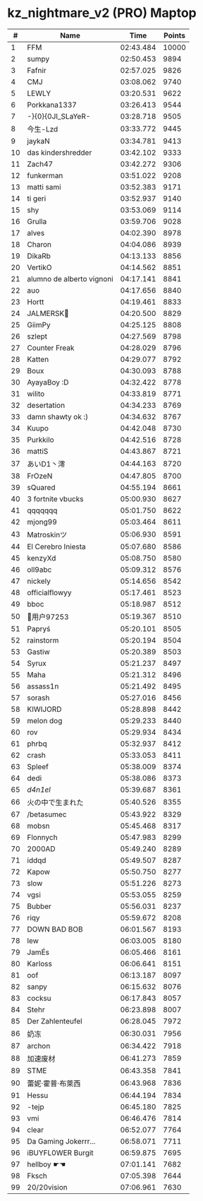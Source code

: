 # kz_nightmare_v2 (PRO) Maptop

|  # | Name | Time | Points |
|-------------- | -------------- | -------------- | -------------- | 
| 1 | FFM | 02:43.484 | 10000 | 
| 2 | sumpy | 02:50.453 | 9894 | 
| 3 | Fafnir | 02:57.025 | 9826 | 
| 4 | CMJ | 03:08.062 | 9740 | 
| 5 | LEWLY | 03:20.531 | 9622 | 
| 6 | Porkkana1337 | 03:26.413 | 9544 | 
| 7 | -}{0}{0JI_SLaYeR- | 03:28.718 | 9505 | 
| 8 | 今生-Lzd | 03:33.772 | 9445 | 
| 9 | jaykaN | 03:34.781 | 9413 | 
| 10 | das kindershredder | 03:42.102 | 9333 | 
| 11 | Zach47 | 03:42.272 | 9306 | 
| 12 | funkerman | 03:51.022 | 9208 | 
| 13 | matti sami | 03:52.383 | 9171 | 
| 14 | ti geri | 03:52.937 | 9140 | 
| 15 | shy | 03:53.069 | 9114 | 
| 16 | Grulla | 03:59.706 | 9028 | 
| 17 | alves | 04:02.390 | 8978 | 
| 18 | Charon | 04:04.086 | 8939 | 
| 19 | DikaRb | 04:13.133 | 8856 | 
| 20 | VertikO | 04:14.562 | 8851 | 
| 21 | alumno de alberto vignoni | 04:17.141 | 8841 | 
| 22 | auo | 04:17.656 | 8840 | 
| 23 | Hortt | 04:19.461 | 8833 | 
| 24 | JALMERSK👀 | 04:20.500 | 8829 | 
| 25 | GiimPy | 04:25.125 | 8808 | 
| 26 | szlept | 04:27.569 | 8798 | 
| 27 | Counter Freak | 04:28.029 | 8796 | 
| 28 | Katten | 04:29.077 | 8792 | 
| 29 | Boux | 04:30.093 | 8788 | 
| 30 | AyayaBoy :D | 04:32.422 | 8778 | 
| 31 | wilito | 04:33.819 | 8771 | 
| 32 | desertation | 04:34.233 | 8769 | 
| 33 | damn shawty ok :) | 04:34.632 | 8767 | 
| 34 | Kuupo | 04:42.048 | 8730 | 
| 35 | Purkkilo | 04:42.516 | 8728 | 
| 36 | mattiS | 04:43.867 | 8721 | 
| 37 | あいD1丶澪 | 04:44.163 | 8720 | 
| 38 | FrOzeN | 04:47.805 | 8700 | 
| 39 | sQuared | 04:55.194 | 8661 | 
| 40 | 3 fortnite vbucks | 05:00.930 | 8627 | 
| 41 | qqqqqqq | 05:01.750 | 8622 | 
| 42 | mjong99 | 05:03.464 | 8611 | 
| 43 | Matroskinツ | 05:06.930 | 8591 | 
| 44 | El Cerebro Iniesta | 05:07.680 | 8586 | 
| 45 | kenzyXd | 05:08.750 | 8580 | 
| 46 | oll9abc | 05:09.312 | 8576 | 
| 47 | nickely | 05:14.656 | 8542 | 
| 48 | officialflowyy | 05:17.461 | 8523 | 
| 49 | bboc | 05:18.987 | 8512 | 
| 50 | 用户97253 | 05:19.367 | 8510 | 
| 51 | Papryś | 05:20.101 | 8505 | 
| 52 | rainstorm | 05:20.194 | 8504 | 
| 53 | Gastiw | 05:20.389 | 8503 | 
| 54 | Syrux | 05:21.237 | 8497 | 
| 55 | Maha | 05:21.312 | 8496 | 
| 56 | assass1n | 05:21.492 | 8495 | 
| 57 | sorash | 05:27.016 | 8456 | 
| 58 | KIWIJORD | 05:28.898 | 8442 | 
| 59 | melon dog | 05:29.233 | 8440 | 
| 60 | rov | 05:29.934 | 8434 | 
| 61 | phrbq | 05:32.937 | 8412 | 
| 62 | crash | 05:33.053 | 8411 | 
| 63 | Spleef | 05:38.009 | 8374 | 
| 64 | dedi | 05:38.086 | 8373 | 
| 65 | _d4n1el_ | 05:39.687 | 8361 | 
| 66 | 火の中で生まれた | 05:40.526 | 8355 | 
| 67 | /betasumec | 05:43.922 | 8329 | 
| 68 | mobsn | 05:45.468 | 8317 | 
| 69 | Flonnych | 05:47.983 | 8299 | 
| 70 | 2000AD | 05:49.240 | 8289 | 
| 71 | iddqd | 05:49.507 | 8287 | 
| 72 | Kapow | 05:50.750 | 8277 | 
| 73 | slow | 05:51.226 | 8273 | 
| 74 | vgsi | 05:53.055 | 8259 | 
| 75 | Bubber | 05:56.031 | 8237 | 
| 76 | riqy | 05:59.672 | 8208 | 
| 77 | DOWN BAD BOB | 06:01.567 | 8193 | 
| 78 | lew | 06:03.005 | 8180 | 
| 79 | JamÉs | 06:05.466 | 8161 | 
| 80 | Karloss | 06:06.641 | 8151 | 
| 81 | oof | 06:13.187 | 8097 | 
| 82 | sanpy | 06:15.632 | 8076 | 
| 83 | cocksu | 06:17.843 | 8057 | 
| 84 | Stehr | 06:23.898 | 8007 | 
| 85 | Der Zahlenteufel | 06:28.045 | 7972 | 
| 86 | 奶冻 | 06:30.031 | 7956 | 
| 87 | archon | 06:34.422 | 7918 | 
| 88 | 加速废材 | 06:41.273 | 7859 | 
| 89 | STME | 06:43.358 | 7841 | 
| 90 | 蕾妮·霍普·布萊西 | 06:43.968 | 7836 | 
| 91 | Hessu | 06:44.194 | 7834 | 
| 92 | -tejp | 06:45.180 | 7825 | 
| 93 | vmi | 06:46.476 | 7814 | 
| 94 | clear | 06:52.077 | 7764 | 
| 95 | Da Gaming Jokerrr... | 06:58.071 | 7711 | 
| 96 | iBUYFL0WER Burgit | 06:59.875 | 7695 | 
| 97 | hellboy ☛☚ | 07:01.141 | 7682 | 
| 98 | Fksch | 07:05.398 | 7644 | 
| 99 | 20/20vision | 07:06.961 | 7630 | 

